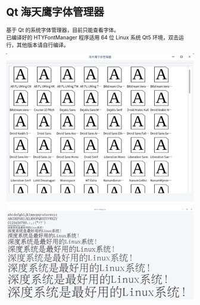 # Qt 海天鹰字体管理器
基于 Qt 的系统字体管理器，目前只能查看字体。  
已编译好的 HTYFontManager 程序适用 64 位 Linux 系统 Qt5 环境，双击运行，其他版本请自行编译。  

![alt](fontlist.png)  

![alt](fontpreview.png)  
